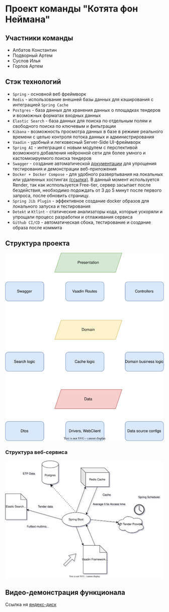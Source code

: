 # Проект команды "Котята фон Неймана"
## Участники команды
* Албатов Константин
* Подворный Артем
* Суслов Илья
* Горлов Артем

## Стэк технологий
* `Spring` - основной веб фреймворк
* `Redis` - использование внешней базы данных для кэширования с интеграцией `Spring Cache`
* `Postgres` - база данных для хранения данных о площадках тендеров и возможных форматах входных данных
* `Elastic Search` - база данных для поиска по отдельным полям и свободного поиска по ключевым и фильтрации
* `Kibana` - возможность просмотра данных в базе в режиме реального времени с целью контроля потока данных и администрирования 
* `Vaadin` - удобный и легковесный Server-Side UI-фреймворк
* `Spring AI` - интеграция с новым модулем с перспективой возможного добавления нейронной сети для более умного и кастомизируемого поиска тендеров
* `Swagger` - создание автоматической [документации](https://tenderhackathon.onrender.com/swagger-ui/index.html) для упрощения тестирования и демонстрации веб-приложения
* `Docker + Docker Compose` - для удобного развертывания на локальных или удаленных хостингах [(ссылка)](https://tenderhackathon.onrender.com). В данный момент используется Render, так как исппользуется Free-tier, сервер засыпает после бездействия, необходимо подождать от 3 до 5 минут после первого запроса, после обновить страницу.
* `Spring Jib Plugin` - эффективное создание docker образов для локального запуска и тестирования 
* `Detekt` и `Ktlint` - статические анализаторы кода, которые ускоряли и упрощали процесс разработки и отлаживания сервиса
* `Github CI/CD` - автоматическая сбока, тестирование и создание образа после коммита

## Структура проекта
![](https://github.com/AlbatovK/TenderHackathon/blob/dev/layers.drawio.svg?raw=true)
### Структура веб-сервиса
![](https://github.com/AlbatovK/TenderHackathon/blob/dev/svg_diagram.drawio.svg?raw=true)

## Видео-демонстрация функционала
Ссылка ня [яндекс-диск](https://disk.yandex.ru/i/RycUOM7ntfPiJQ)

